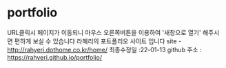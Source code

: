 # portfolio
URL클릭시 페이지가 이동되니 마우스 오른쪽버튼을 이용하여 '새창으로 열기' 해주시면 편하게 보실 수 있습니다
라혜리의 포트폴리오 사이트 입니다 site - http://rahyeri.dothome.co.kr/home/ 
최종수정일 :22-01-13
github 주소 : https://rahyeri.github.io/portfolio/ 

